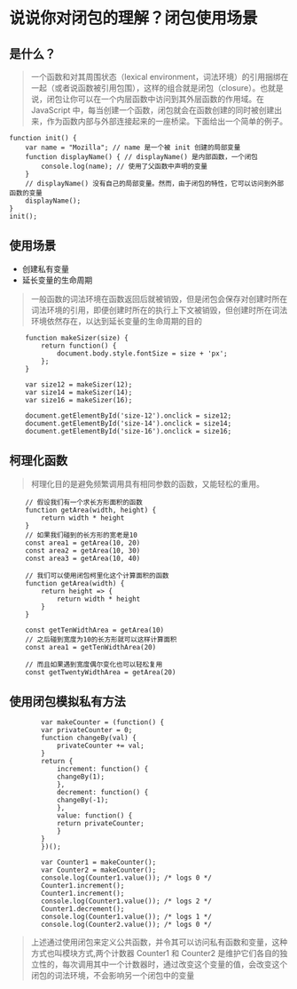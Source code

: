 <!--
 * @Author: llsldwy lilin5@126.com
 * @Date: 2023-07-04 10:52:37
 * @LastEditors: llsldwy lilin5@126.com
 * @LastEditTime: 2023-07-04 11:04:51
 * @FilePath: /web-front-study/javascript/06.对闭包的理解？闭包使用场景.md
-->
# 说说你对闭包的理解？闭包使用场景

## 是什么？
> 一个函数和对其周围状态（lexical environment，词法环境）的引用捆绑在一起（或者说函数被引用包围），这样的组合就是闭包（closure）。也就是说，闭包让你可以在一个内层函数中访问到其外层函数的作用域。在 JavaScript 中，每当创建一个函数，闭包就会在函数创建的同时被创建出来，作为函数内部与外部连接起来的一座桥梁。下面给出一个简单的例子。
```
function init() {
    var name = "Mozilla"; // name 是一个被 init 创建的局部变量
    function displayName() { // displayName() 是内部函数，一个闭包
        console.log(name); // 使用了父函数中声明的变量
    }
    // displayName() 没有自己的局部变量。然而，由于闭包的特性，它可以访问到外部函数的变量
    displayName();
}
init();
```

## 使用场景
+ 创建私有变量
+ 延长变量的生命周期  
> 一般函数的词法环境在函数返回后就被销毁，但是闭包会保存对创建时所在词法环境的引用，即便创建时所在的执行上下文被销毁，但创建时所在词法环境依然存在，以达到延长变量的生命周期的目的
```
    function makeSizer(size) {
        return function() {
            document.body.style.fontSize = size + 'px';
        };
    }

    var size12 = makeSizer(12);
    var size14 = makeSizer(14);
    var size16 = makeSizer(16);

    document.getElementById('size-12').onclick = size12;
    document.getElementById('size-14').onclick = size14;
    document.getElementById('size-16').onclick = size16;
```


## 柯理化函数
> 柯理化目的是避免频繁调用具有相同参数的函数，又能轻松的重用。
```
    // 假设我们有一个求长方形面积的函数
    function getArea(width, height) {
        return width * height
    }
    // 如果我们碰到的长方形的宽老是10
    const area1 = getArea(10, 20)
    const area2 = getArea(10, 30)
    const area3 = getArea(10, 40)

    // 我们可以使用闭包柯里化这个计算面积的函数
    function getArea(width) {
        return height => {
            return width * height
        }
    }

    const getTenWidthArea = getArea(10)
    // 之后碰到宽度为10的长方形就可以这样计算面积
    const area1 = getTenWidthArea(20)

    // 而且如果遇到宽度偶尔变化也可以轻松复用
    const getTwentyWidthArea = getArea(20)
```


## 使用闭包模拟私有方法
>
```
        var makeCounter = (function() {
        var privateCounter = 0;
        function changeBy(val) {
            privateCounter += val;
        }
        return {
            increment: function() {
            changeBy(1);
            },
            decrement: function() {
            changeBy(-1);
            },
            value: function() {
            return privateCounter;
            }
        }
        })();

        var Counter1 = makeCounter();
        var Counter2 = makeCounter();
        console.log(Counter1.value()); /* logs 0 */
        Counter1.increment();
        Counter1.increment();
        console.log(Counter1.value()); /* logs 2 */
        Counter1.decrement();
        console.log(Counter1.value()); /* logs 1 */
        console.log(Counter2.value()); /* logs 0 */
```

> 上述通过使用闭包来定义公共函数，并令其可以访问私有函数和变量，这种方式也叫模块方式,两个计数器 Counter1 和 Counter2 是维护它们各自的独立性的，每次调用其中一个计数器时，通过改变这个变量的值，会改变这个闭包的词法环境，不会影响另一个闭包中的变量